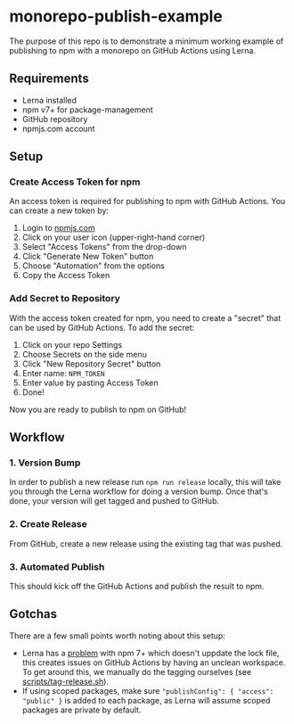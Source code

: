 # monorepo-publish-example

The purpose of this repo is to demonstrate a minimum working example of publishing to npm with a monorepo on GitHub Actions using Lerna. 

## Requirements

* Lerna installed
* npm v7+ for package-management
* GitHub repository
* npmjs.com account

## Setup

### Create Access Token for npm

An access token is required for publishing to npm with GitHub Actions. You can create a new token by:

1. Login to [npmjs.com](https://npmjs.com)
2. Click on your user icon (upper-right-hand corner)
3. Select "Access Tokens" from the drop-down
4. Click "Generate New Token" button
5. Choose "Automation" from the options
6. Copy the Access Token

### Add Secret to Repository

With the access token created for npm, you need to create a "secret" that can be used by GitHub Actions. To add the secret:

1. Click on your repo Settings
2. Choose Secrets on the side menu
3. Click "New Repository Secret" button
4. Enter name: `NPM_TOKEN`
5. Enter value by pasting Access Token
6. Done! 

Now you are ready to publish to npm on GitHub!

## Workflow

### 1. Version Bump

In order to publish a new release run `npm run release` locally, this will take you through the Lerna workflow for doing a version bump. Once that's done, your version will get tagged and pushed to GitHub.

### 2. Create Release

From GitHub, create a new release using the existing tag that was pushed.

### 3. Automated Publish

This should kick off the GitHub Actions and publish the result to npm.

## Gotchas

There are a few small points worth noting about this setup:

* Lerna has a [problem](https://github.com/lerna/lerna/issues/2891) with npm 7+ which doesn't uppdate the lock file, this creates issues on GitHub Actions by having an unclean workspace. To get around this, we manually do the tagging ourselves (see [scripts/tag-release.sh](scripts/tag-release.sh)).
* If using scoped packages, make sure `"publishConfig": { "access": "public" }` is added to each package, as Lerna will assume scoped packages are private by default.
